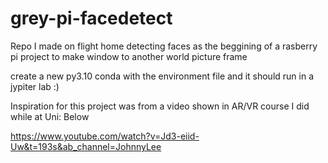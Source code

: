 # grey-pi-facedetect

Repo I made on flight home detecting faces as the beggining of a rasberry pi project to make window to another world picture frame

create a new py3.10 conda with the environment file and it should run in a jypiter lab :)


Inspiration for this project was from a video shown in AR/VR course I did while at Uni: Below

https://www.youtube.com/watch?v=Jd3-eiid-Uw&t=193s&ab_channel=JohnnyLee
